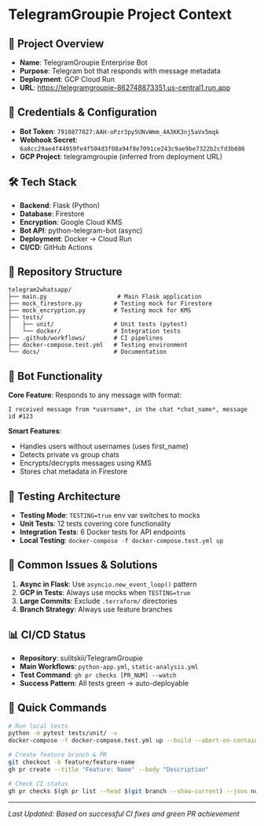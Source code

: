 # TelegramGroupie Project Context

## 🏢 Project Overview
- **Name**: TelegramGroupie Enterprise Bot
- **Purpose**: Telegram bot that responds with message metadata
- **Deployment**: GCP Cloud Run
- **URL**: https://telegramgroupie-862748873351.us-central1.run.app

## 🔑 Credentials & Configuration
- **Bot Token**: `7910877027:AAH-oPzr3py5UNvWmm_4A3KK3nj5aVx5mqk`
- **Webhook Secret**: `6a8cc29ae4f44959fe4f504d3f08a94f8e7091ce243c9ae9be7322b2cfd3b686`
- **GCP Project**: telegramgroupie (inferred from deployment URL)

## 🛠 Tech Stack
- **Backend**: Flask (Python)
- **Database**: Firestore
- **Encryption**: Google Cloud KMS
- **Bot API**: python-telegram-bot (async)
- **Deployment**: Docker → Cloud Run
- **CI/CD**: GitHub Actions

## 📁 Repository Structure
```
telegram2whatsapp/
├── main.py                    # Main Flask application
├── mock_firestore.py         # Testing mock for Firestore
├── mock_encryption.py        # Testing mock for KMS
├── tests/
│   ├── unit/                 # Unit tests (pytest)
│   └── docker/               # Integration tests
├── .github/workflows/        # CI pipelines
├── docker-compose.test.yml   # Testing environment
└── docs/                     # Documentation
```

## 🎯 Bot Functionality
**Core Feature**: Responds to any message with format:
```
I received message from *username*, in the chat *chat_name*, message id #123
```

**Smart Features**:
- Handles users without usernames (uses first_name)
- Detects private vs group chats
- Encrypts/decrypts messages using KMS
- Stores chat metadata in Firestore

## 🧪 Testing Architecture
- **Testing Mode**: `TESTING=true` env var switches to mocks
- **Unit Tests**: 12 tests covering core functionality
- **Integration Tests**: 6 Docker tests for API endpoints
- **Local Testing**: `docker-compose -f docker-compose.test.yml up`

## 🔧 Common Issues & Solutions
1. **Async in Flask**: Use `asyncio.new_event_loop()` pattern
2. **GCP in Tests**: Always use mocks when `TESTING=true`
3. **Large Commits**: Exclude `.terraform/` directories
4. **Branch Strategy**: Always use feature branches

## 📊 CI/CD Status
- **Repository**: sulitskii/TelegramGroupie
- **Main Workflows**: `python-app.yml`, `static-analysis.yml`
- **Test Command**: `gh pr checks [PR_NUM] --watch`
- **Success Pattern**: All tests green → auto-deployable

## 🚀 Quick Commands
```bash
# Run local tests
python -m pytest tests/unit/ -v
docker-compose -f docker-compose.test.yml up --build --abort-on-container-exit

# Create feature branch & PR
git checkout -b feature/feature-name
gh pr create --title "Feature: Name" --body "Description"

# Check CI status
gh pr checks $(gh pr list --head $(git branch --show-current) --json number --jq '.[0].number') --watch
```

---
*Last Updated: Based on successful CI fixes and green PR achievement* 
